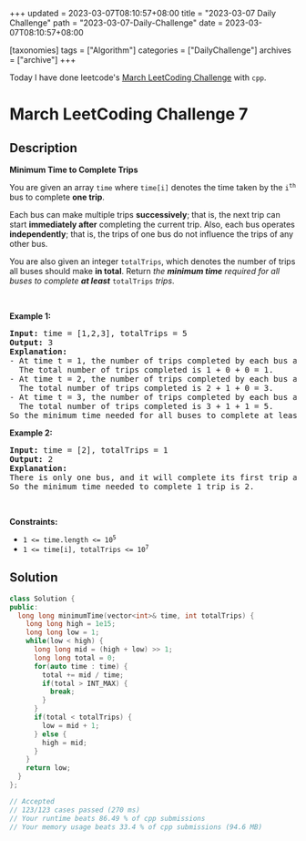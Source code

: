 +++
updated = 2023-03-07T08:10:57+08:00
title = "2023-03-07 Daily Challenge"
path = "2023-03-07-Daily-Challenge"
date = 2023-03-07T08:10:57+08:00

[taxonomies]
tags = ["Algorithm"]
categories = ["DailyChallenge"]
archives = ["archive"]
+++

Today I have done leetcode's [March LeetCoding Challenge](https://leetcode.com/problems/minimum-time-to-complete-trips/) with `cpp`.

<!-- more -->

# March LeetCoding Challenge 7

## Description

**Minimum Time to Complete Trips**

<p>You are given an array <code>time</code> where <code>time[i]</code> denotes the time taken by the <code>i<sup>th</sup></code> bus to complete <strong>one trip</strong>.</p>

<p>Each bus can make multiple trips <strong>successively</strong>; that is, the next trip can start <strong>immediately after</strong> completing the current trip. Also, each bus operates <strong>independently</strong>; that is, the trips of one bus do not influence the trips of any other bus.</p>

<p>You are also given an integer <code>totalTrips</code>, which denotes the number of trips all buses should make <strong>in total</strong>. Return <em>the <strong>minimum time</strong> required for all buses to complete <strong>at least</strong> </em><code>totalTrips</code><em> trips</em>.</p>

<p>&nbsp;</p>
<p><strong class="example">Example 1:</strong></p>

<pre>
<strong>Input:</strong> time = [1,2,3], totalTrips = 5
<strong>Output:</strong> 3
<strong>Explanation:</strong>
- At time t = 1, the number of trips completed by each bus are [1,0,0]. 
  The total number of trips completed is 1 + 0 + 0 = 1.
- At time t = 2, the number of trips completed by each bus are [2,1,0]. 
  The total number of trips completed is 2 + 1 + 0 = 3.
- At time t = 3, the number of trips completed by each bus are [3,1,1]. 
  The total number of trips completed is 3 + 1 + 1 = 5.
So the minimum time needed for all buses to complete at least 5 trips is 3.
</pre>

<p><strong class="example">Example 2:</strong></p>

<pre>
<strong>Input:</strong> time = [2], totalTrips = 1
<strong>Output:</strong> 2
<strong>Explanation:</strong>
There is only one bus, and it will complete its first trip at t = 2.
So the minimum time needed to complete 1 trip is 2.
</pre>

<p>&nbsp;</p>
<p><strong>Constraints:</strong></p>

<ul>
	<li><code>1 &lt;= time.length &lt;= 10<sup>5</sup></code></li>
	<li><code>1 &lt;= time[i], totalTrips &lt;= 10<sup>7</sup></code></li>
</ul>


## Solution

``` cpp
class Solution {
public:
  long long minimumTime(vector<int>& time, int totalTrips) {
    long long high = 1e15;
    long long low = 1;
    while(low < high) {
      long long mid = (high + low) >> 1;
      long long total = 0;
      for(auto time : time) {
        total += mid / time;
        if(total > INT_MAX) {
          break;
        }
      }
      if(total < totalTrips) {
        low = mid + 1;
      } else {
        high = mid;
      }
    }
    return low;
  }
};

// Accepted
// 123/123 cases passed (270 ms)
// Your runtime beats 86.49 % of cpp submissions
// Your memory usage beats 33.4 % of cpp submissions (94.6 MB)
```
